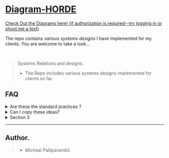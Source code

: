 # [Diagram-HORDE](https://app.diagrams.net/#Hmike-rambil%2FDiagram-HORDE%2Fmain%2FEcommerce%2FEcommerceStore.drawio)


[Check Out the Diagrams here! (if authorization is required--try logging in or shoot me a text) ](https://app.diagrams.net/#Hmike-rambil%2FDiagram-HORDE%2Fmain%2FEcommerce%2FEcommerceStore.drawio)

The repo contains various *systems designs* I have implemented for my clients. You are welcome to take a look...

<br/>

> Systems Relations and designs.
> 
>  - The Repo includes various systems designs implemented for clients so far.



## FAQ

<details>
  <summary>Are these the standard practices ?</summary>
  
  ## These are the most minimal safe practices. 
  
  - Make sure to do extra research on *security* measures to prevent *vulnerabilities*
  
</details>

<details>
  <summary>Can I copy these ideas?</summary>
  
  ## Sure, why not!!
  
  Welcome
  
</details>

<details>
  <summary>Section 3</summary>
  
  ## Section 3 Content
  
  Some markdown content for section 3.
  
</details>

---


## Author.

>  - Micheal Palliparambil.


